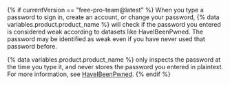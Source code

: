 {% if currentVersion == "free-pro-team@latest" %}
When you type a password to sign in, create an account, or change your password,
{% data variables.product.product_name %} will check if the password you entered is considered weak according to datasets like HaveIBeenPwned. The password may be identified as weak even if you have never used that password before.

{% data variables.product.product_name %} only inspects the password at the time you type it, and never stores the password you entered in plaintext. For more information, see [HaveIBeenPwned](https://haveibeenpwned.com/).
{% endif %}
